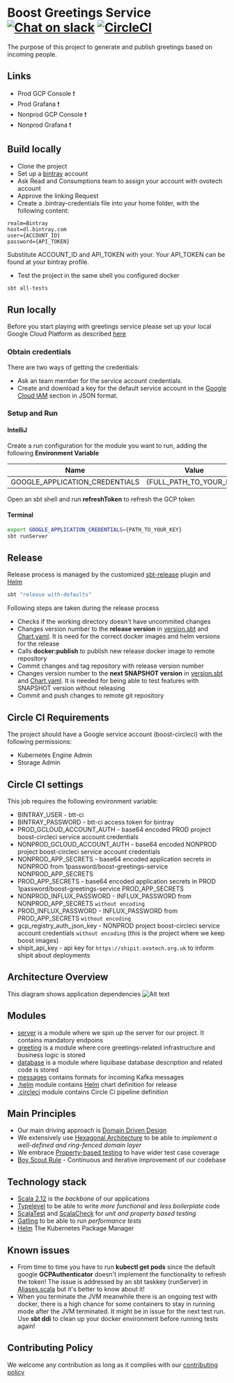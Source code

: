 # Boost Greetings Service [![Chat on slack](https://img.shields.io/badge/chat-on_slack-40ad85.svg?style=flat&logoWidth=14&logo=slack)](https://ovoenergy.slack.com/messages/boost-balances) [![CircleCI](https://circleci.com/gh/ovotech/boost-service-template/tree/master.svg?style=shield&circle-token=be07de09424d5683a9afdfaaf2cad706333d2228)](https://circleci.com/gh/ovotech/boost-service-template/tree/master)

The purpose of this project to generate and publish greetings based on incoming people.

## Links
- Prod GCP Console :exclamation:
- Prod Grafana :exclamation:
- Nonprod GCP Console :exclamation:
- Nonprod Grafana :exclamation:

## Build locally
- Clone the project
- Set up a [bintray](https://bintray.com) account
- Ask Read and Consumptions team to assign your account with ovotech account
- Approve the linking Request
- Create a .bintray-credentials file into your home folder, with the following content:
```
realm=Bintray
host=dl.bintray.com
user={ACCOUNT_ID}
password={API_TOKEN}
``` 
Substitute ACCOUNT_ID and API_TOKEN with your. Your API_TOKEN can be found at your bintray profile.
- Test the project in the same shell you configured docker
```bash
sbt all-tests
```

## Run locally
Before you start playing with greetings service please set up your local Google Cloud Platform as described [here](https://cloud.google.com/sdk/docs/quickstart-macos)

### Obtain credentials
There are two ways of getting the credentials:
- Ask an team member for the service account credentials.
- Create and download a key for the default service account in the [Google Cloud IAM](https://console.cloud.google.com/iam-admin/serviceaccounts/project?project=boost-nonprod) section in JSON format.

### Setup and Run
#### IntelliJ
Create a run configuration for the module you want to run, adding the following **Environment Variable**  

| Name  | Value|
| ------------- | ------------- |
| GOOGLE_APPLICATION_CREDENTIALS  | {FULL_PATH_TO_YOUR_KEY}  |

Open an sbt shell and run **refreshToken** to refresh the GCP token

#### Terminal
```bash
export GOOGLE_APPLICATION_CREDENTIALS={PATH_TO_YOUR_KEY}
sbt runServer
```

## Release
Release process is managed by the customized [sbt-release](https://github.com/sbt/sbt-release) plugin and [Helm](https://docs.helm.sh/using_helm/#quickstart-guide)
```bash
sbt "release with-defaults"
```
Following steps are taken during the release process
- Checks if the working directory doesn't have uncommited changes
- Changes version number to the **release version** in [version.sbt](version.sbt) and [Chart.yaml](.helm/chart/Chart.yaml). It is need for the correct docker images and helm versions for the release
- Calls **docker:publish** to publish new release docker image to remote repository
- Commit changes and tag repository with release version number
- Changes version number to the **next SNAPSHOT version** in [version.sbt](version.sbt) and [Chart.yaml](.helm/chart/Chart.yaml). It is needed for being able to test features with SNAPSHOT version without releasing
- Commit and push changes to remote git repository

## Circle CI Requirements
The project should have a Google service account (boost-circleci) with the following permissions:

- Kubernetes Engine Admin
- Storage Admin

## Circle CI settings
This job requires the following environment variable:
- BINTRAY_USER - btt-ci
- BINTRAY_PASSWORD - btt-ci access token for bintray
- PROD_GCLOUD_ACCOUNT_AUTH - base64 encoded PROD project boost-circleci service account credentials
- NONPROD_GCLOUD_ACCOUNT_AUTH - base64 encoded NONPROD project boost-circleci service account credentials
- NONPROD_APP_SECRETS - base64 encoded application secrets in NONPROD from 1password/boost-greetings-service NONPROD_APP_SECRETS
- PROD_APP_SECRETS - base64 encoded application secrets in PROD 1password/boost-greetings-service PROD_APP_SECRETS
- NONPROD_INFLUX_PASSWORD - INFLUX_PASSWORD from NONPROD_APP_SECRETS `without encoding`
- PROD_INFLUX_PASSWORD - INFLUX_PASSWORD from PROD_APP_SECRETS `without encoding`
- gcp_registry_auth_json_key - NONPROD project boost-circleci service account credentials `without encoding` (this is the project where we keep boost images)
- shipit_api_key - api key for `https://shipit.ovotech.org.uk` to inform shipit about deployments

## Architecture Overview
This diagram shows application dependencies
![Alt text](docs/404-not-found-error.png?raw=true "Overview")

## Modules
- [server](server) is a module where we spin up the server for our project. It contains mandatory endpoins
- [greeting](greeting) is a module where core greetings-related infrastructure and business logic is stored
- [database](database) is a module where liquibase database description and related code is stored
- [messages](messages) contains formats for incoming Kafka messages
- [.helm](.helm) module contains [Helm](https://docs.helm.sh/using_helm/#using-helm) chart definition for release
- [.circleci](.circleci) module contains Circle Ci pipeline definition

## Main Principles
- Our main driving approach is [Domain Driven Design](https://en.wikipedia.org/wiki/Domain-driven_design)
- We extensively use [Hexagonal Architecture](https://www.infoq.com/news/2013/04/DDD-Architecture-Styles) to be able to *implement a well-defined and ring-fenced domain layer*
- We embrace [Property-based testing](http://blog.jessitron.com/2013/04/property-based-testing-what-is-it.html) to have wider test case coverage
- [Boy Scout Rule](http://programmer.97things.oreilly.com/wiki/index.php/The_Boy_Scout_Rule) - Continuous and iterative improvement of our codebase

## Technology stack
- [Scala 2.12](http://www.scala-lang.org/) is the *backbone* of our applications
- [Typelevel](http://typelevel.org/projects/) to be able to write *more functional* and *less boilerplate* code
- [ScalaTest](http://www.scalatest.org/) and [ScalaCheck](https://www.scalacheck.org/) for *unit and property based testing*
- [Gatling](http://gatling.io/#/) to be able to run *performance tests*
- [Helm](https://docs.helm.sh/using_helm/#quickstart-guide) The Kubernetes Package Manager

## Known issues
- From time to time you have to run **kubectl get pods** since the default google **GCPAuthenticator** doesn't implement the functionality to refresh the token!
The issue is addressed by an sbt taskkey (runServer) in [Aliases.scala](project/Aliases.scala) but it's better to know about it!
- When you terminate the JVM meanwhile there is an ongoing test with docker, there is a high chance for some containers to stay in running mode after the JVM terminated. It might be in issue for the next test run. Use **sbt ddi** to clean up your docker environment before running tests again!

## Contributing Policy
We welcome any contribution as long as it complies with our [contributing policy](CONTRIBUTING.md)

